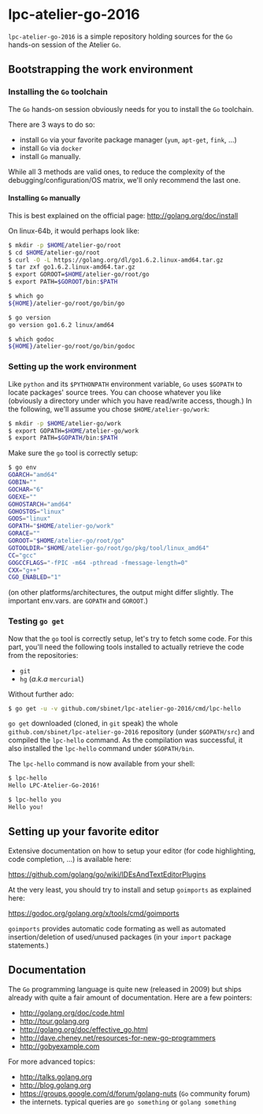 lpc-atelier-go-2016
===================

`lpc-atelier-go-2016` is a simple repository holding sources for the `Go`
hands-on session of the Atelier `Go`.

## Bootstrapping the work environment

### Installing the `Go` toolchain

The `Go` hands-on session obviously needs for you to install the `Go`
toolchain.

There are 3 ways to do so:
- install `Go` via your favorite package manager (`yum`, `apt-get`,
  `fink`, ...)
- install `Go` via `docker`
- install `Go` manually.

While all 3 methods are valid ones, to reduce the complexity of the
debugging/configuration/OS matrix, we'll only recommend the last one.

#### Installing `Go` manually

This is best explained on the official page:
http://golang.org/doc/install

On linux-64b, it would perhaps look like:

```sh
$ mkdir -p $HOME/atelier-go/root
$ cd $HOME/atelier-go/root
$ curl -O -L https://golang.org/dl/go1.6.2.linux-amd64.tar.gz
$ tar zxf go1.6.2.linux-amd64.tar.gz
$ export GOROOT=$HOME/atelier-go/root/go
$ export PATH=$GOROOT/bin:$PATH

$ which go
${HOME}/atelier-go/root/go/bin/go

$ go version
go version go1.6.2 linux/amd64

$ which godoc
${HOME}/atelier-go/root/go/bin/godoc
```

### Setting up the work environment

Like `python` and its `$PYTHONPATH` environment variable, `Go` uses
`$GOPATH` to locate packages' source trees.
You can choose whatever you like (obviously a directory under which
you have read/write access, though.)
In the following, we'll assume you chose `$HOME/atelier-go/work`:

```sh
$ mkdir -p $HOME/atelier-go/work
$ export GOPATH=$HOME/atelier-go/work
$ export PATH=$GOPATH/bin:$PATH
```

Make sure the `go` tool is correctly setup:

```sh
$ go env
GOARCH="amd64"
GOBIN=""
GOCHAR="6"
GOEXE=""
GOHOSTARCH="amd64"
GOHOSTOS="linux"
GOOS="linux"
GOPATH="$HOME/atelier-go/work"
GORACE=""
GOROOT="$HOME/atelier-go/root/go"
GOTOOLDIR="$HOME/atelier-go/root/go/pkg/tool/linux_amd64"
CC="gcc"
GOGCCFLAGS="-fPIC -m64 -pthread -fmessage-length=0"
CXX="g++"
CGO_ENABLED="1"
```

(on other platforms/architectures, the output might differ
slightly. The important env.vars. are `GOPATH` and `GOROOT`.)

### Testing `go get`

Now that the `go` tool is correctly setup, let's try to fetch some
code.
For this part, you'll need the following tools installed to actually retrieve the code from the repositories:
- `git`
- `hg` (*a.k.a* `mercurial`)

Without further ado:

```sh
$ go get -u -v github.com/sbinet/lpc-atelier-go-2016/cmd/lpc-hello
```

`go get` downloaded (cloned, in `git` speak) the whole
`github.com/sbinet/lpc-atelier-go-2016` repository (under `$GOPATH/src`) and
compiled the `lpc-hello` command.
As the compilation was successful, it also installed the `lpc-hello`
command under `$GOPATH/bin`.

The `lpc-hello` command is now available from your shell:

```sh
$ lpc-hello
Hello LPC-Atelier-Go-2016!

$ lpc-hello you
Hello you!
```

## Setting up your favorite editor

Extensive documentation on how to setup your editor (for code
highlighting, code completion, ...) is available here:

 https://github.com/golang/go/wiki/IDEsAndTextEditorPlugins
 
At the very least, you should try to install and setup `goimports` as
explained here:

 https://godoc.org/golang.org/x/tools/cmd/goimports

`goimports` provides automatic code formating as well as automated
insertion/deletion of used/unused packages (in your `import` package
statements.)

## Documentation

The `Go` programming language is quite new (released in 2009) but
ships already with quite a fair amount of documentation.
Here are a few pointers:

- http://golang.org/doc/code.html
- http://tour.golang.org
- http://golang.org/doc/effective_go.html
- http://dave.cheney.net/resources-for-new-go-programmers
- http://gobyexample.com

For more advanced topics:

- http://talks.golang.org
- http://blog.golang.org
- https://groups.google.com/d/forum/golang-nuts (`Go` community forum)
- the internets. typical queries are `go something` or `golang something`
